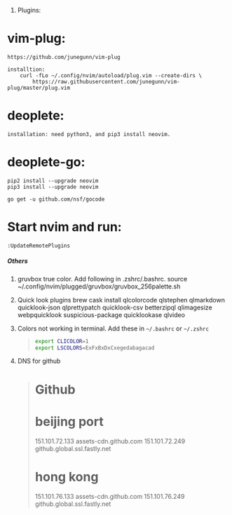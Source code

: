 

1. Plugins:
# vim-plug:
    https://github.com/junegunn/vim-plug

    installtion:
        curl -fLo ~/.config/nvim/autoload/plug.vim --create-dirs \
            https://raw.githubusercontent.com/junegunn/vim-plug/master/plug.vim



# deoplete:
    installation: need python3, and pip3 install neovim.

# deoplete-go:
    pip2 install --upgrade neovim
    pip3 install --upgrade neovim

    go get -u github.com/nsf/gocode



# Start nvim and run:
    :UpdateRemotePlugins



##### Others
1. gruvbox true color. Add following in .zshrc/.bashrc.
    source ~/.config/nvim/plugged/gruvbox/gruvbox_256palette.sh


2. Quick look plugins
    brew cask install qlcolorcode qlstephen qlmarkdown quicklook-json qlprettypatch quicklook-csv betterzipql qlimagesize webpquicklook suspicious-package quicklookase qlvideo

3. Colors not working in terminal. Add these in `~/.bashrc` or `~/.zshrc`
    >```bash
    > export CLICOLOR=1
    > export LSCOLORS=ExFxBxDxCxegedabagacad
    >```

4. DNS for github
    > # Github
    > # beijing port
    > 151.101.72.133  assets-cdn.github.com
    > 151.101.72.249  github.global.ssl.fastly.net
    > # hong kong
    > 151.101.76.133  assets-cdn.github.com
    > 151.101.76.249  github.global.ssl.fastly.net
